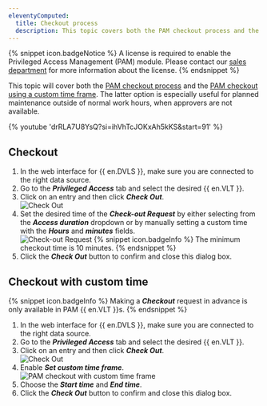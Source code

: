 ```yaml
---
eleventyComputed:
  title: Checkout process
  description: This topic covers both the PAM checkout process and the PAM checkout using a custom time frame.
---
```

{% snippet icon.badgeNotice %} 
A license is required to enable the Privileged Access Management (PAM) module. Please contact our [sales department](mailto:sales@devolutions.net) for more information about the license. 
{% endsnippet %}  

This topic will cover both the [PAM checkout process](#checkout) and the [PAM checkout using a custom time frame](#checkout-with-custom-time). The latter option is especially useful for planned maintenance outside of normal work hours, when approvers are not available.

{% youtube 'drRLA7U8YsQ?si=ihVhTcJOKxAh5kKS&amp;start=91' %}

## Checkout
1. In the web interface for {{ en.DVLS }}, make sure you are connected to the right data source.
1. Go to the ***Privileged Access*** tab and select the desired {{ en.VLT }}.
1. Click on an entry and then click ***Check Out***.  
![Check Out](https://webdevolutions.azureedge.net/docs/en/server/ServerOp0036.png)
1. Set the desired time of the ***Check-out Request*** by either selecting from the ***Access duration*** dropdown or by manually setting a custom time with the ***Hours*** and ***minutes*** fields.  
![Check-out Request](https://webdevolutions.azureedge.net/docs/en/server/ServerOp0034.png)
   {% snippet icon.badgeInfo %}
   The minimum checkout time is 10 minutes.
   {% endsnippet %}  
1. Click the ***Check Out*** button to confirm and close this dialog box.

## Checkout with custom time
{% snippet icon.badgeInfo %}
Making a ***Checkout*** request in advance is only available in PAM {{ en.VLT }}s.
{% endsnippet %}  

1. In the web interface for {{ en.DVLS }}, make sure you are connected to the right data source.
1. Go to the ***Privileged Access*** tab and select the desired {{ en.VLT }}.
1. Click on an entry and then click ***Check Out***.  
![Check Out](https://webdevolutions.azureedge.net/docs/en/server/ServerOp0036.png)
1. Enable ***Set custom time frame***.  
![PAM checkout with custom time frame](https://webdevolutions.azureedge.net/docs/en/server/ServerOp0035.png)
1. Choose the ***Start time*** and ***End time***.
1. Click the ***Check Out*** button to confirm and close this dialog box.
